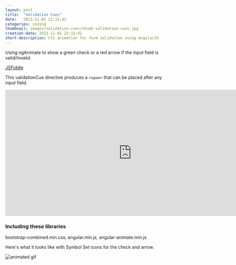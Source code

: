 ```yaml
---
layout: post
title:  "Validation Cues"
date:   2013-11-01 23:15:42
categories: coding
thumbnail: images/validation-cues/thumb-validation-cues.jpg
creation-date: 2013-11-01 23:15:42
short-description: CSS animation for form validation using AngularJS
---
```

Using ngAnimate to show a green check or a red arrow if the input field is valid/invalid.

[JSFiddle](http://jsfiddle.net/jessicaspacekat/RQ7vu/13/)

This validationCue directive produces a `<span>` that can be placed after any input field.

<iframe width="800" height="400" src="http://jsfiddle.net/jessicaspacekat/RQ7vu/13/embedded/" allowfullscreen="allowfullscreen" frameborder="0"></iframe>

### Including these libraries
bootstrap-combined.min.css, angular.min.js, angular-animate.min.js

Here's what it looks like with Symbol Set icons for the check and
arrow.

![animated gif]({{site.baseurl}}/images/form-validation/validation-cue.gif)

